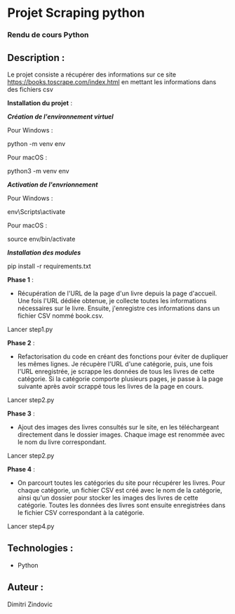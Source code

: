 # Projet Scraping python

### Rendu de cours Python

## Description :

Le projet consiste a récupérer des informations sur ce site https://books.toscrape.com/index.html en mettant les informations dans des fichiers csv

**Installation du projet** :

**_Création de l'environnement virtuel_**

Pour Windows :

python -m venv env

Pour macOS :

python3 -m venv env

**_Activation de l'envrionnement_**

Pour Windows :

env\Scripts\activate

Pour macOS :

source env/bin/activate

**_Installation des modules_**

pip install -r requirements.txt

**Phase 1** :

- Récupération de l'URL de la page d'un livre depuis la page d'accueil. Une fois l'URL dédiée obtenue, je collecte toutes les informations nécessaires sur le livre. Ensuite, j'enregistre ces informations dans un fichier CSV nommé book.csv.

Lancer step1.py

**Phase 2** :

- Refactorisation du code en créant des fonctions pour éviter de dupliquer les mêmes lignes. Je récupère l'URL d'une catégorie, puis, une fois l'URL enregistrée, je scrappe les données de tous les livres de cette catégorie. Si la catégorie comporte plusieurs pages, je passe à la page suivante après avoir scrappé tous les livres de la page en cours.

Lancer step2.py

**Phase 3** :

- Ajout des images des livres consultés sur le site, en les téléchargeant directement dans le dossier images. Chaque image est renommée avec le nom du livre correspondant.

Lancer step2.py

**Phase 4** :

- On parcourt toutes les catégories du site pour récupérer les livres. Pour chaque catégorie, un fichier CSV est créé avec le nom de la catégorie, ainsi qu'un dossier pour stocker les images des livres de cette catégorie. Toutes les données des livres sont ensuite enregistrées dans le fichier CSV correspondant à la catégorie.

Lancer step4.py

## Technologies :

- Python

## Auteur :

Dimitri Zindovic
